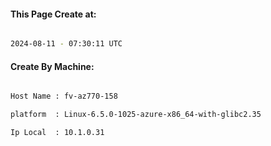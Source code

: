 
   
#### This Page Create at:

```bash

2024-08-11 - 07:30:11 UTC

```

#### Create By Machine:

```bash

Host Name : fv-az770-158

platform  : Linux-6.5.0-1025-azure-x86_64-with-glibc2.35

Ip Local  : 10.1.0.31

```

